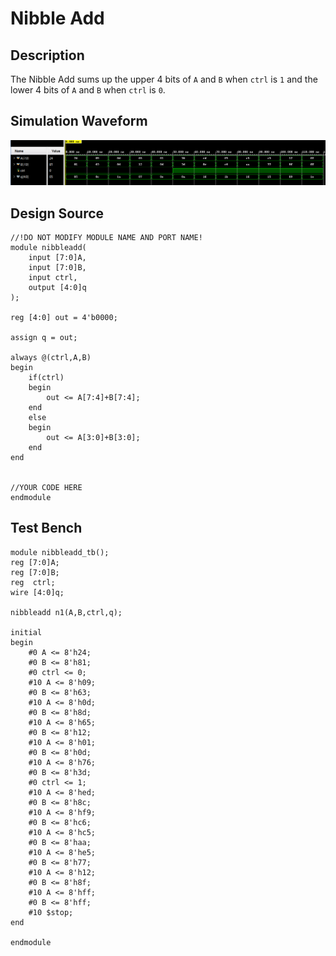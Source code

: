 # Nibble Add

## Description

The Nibble Add sums up the upper 4 bits of `A` and `B` when `ctrl` is `1` and the lower 4 bits of `A` and `B` when `ctrl` is `0`.

## Simulation Waveform
![Figure 1: Testbench Results](https://github.com/TomPiccio/DSL_2024/blob/main/HW02/HW02-4-NibbleAdd/NibbleAdd_Results.png)

## Design Source

```
//!DO NOT MODIFY MODULE NAME AND PORT NAME!
module nibbleadd(
    input [7:0]A,
    input [7:0]B,
    input ctrl,
    output [4:0]q
);

reg [4:0] out = 4'b0000;

assign q = out;

always @(ctrl,A,B)
begin
    if(ctrl)
    begin
        out <= A[7:4]+B[7:4];
    end
    else
    begin
        out <= A[3:0]+B[3:0];
    end
end
    

//YOUR CODE HERE
endmodule
```

## Test Bench
```
module nibbleadd_tb();
reg [7:0]A;
reg [7:0]B;
reg  ctrl;
wire [4:0]q;

nibbleadd n1(A,B,ctrl,q);

initial
begin
    #0 A <= 8'h24;
    #0 B <= 8'h81;
    #0 ctrl <= 0;
    #10 A <= 8'h09;
    #0 B <= 8'h63;
    #10 A <= 8'h0d;
    #0 B <= 8'h8d;
    #10 A <= 8'h65;
    #0 B <= 8'h12;
    #10 A <= 8'h01;
    #0 B <= 8'h0d;
    #10 A <= 8'h76;
    #0 B <= 8'h3d;
    #0 ctrl <= 1;
    #10 A <= 8'hed;
    #0 B <= 8'h8c;
    #10 A <= 8'hf9;
    #0 B <= 8'hc6;
    #10 A <= 8'hc5;
    #0 B <= 8'haa;
    #10 A <= 8'he5;
    #0 B <= 8'h77;
    #10 A <= 8'h12;
    #0 B <= 8'h8f;
    #10 A <= 8'hff;
    #0 B <= 8'hff;
    #10 $stop;
end

endmodule

```
